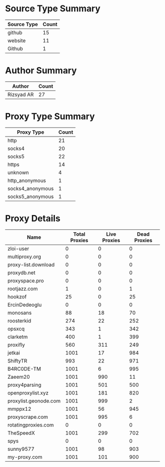 # Source Type Summary

| Source Type | Count |
|-------------|-------|
| github | 15 |
| website | 11 |
| Github | 1 |


# Author Summary

| Author | Count |
|--------|-------|
| Rizsyad AR | 27 |


# Proxy Type Summary

| Proxy Type | Count |
|------------|-------|
| http | 21 |
| socks4 | 20 |
| socks5 | 22 |
| https | 14 |
| unknown | 4 |
| http_anonymous | 1 |
| socks4_anonymous | 1 |
| socks5_anonymous | 1 |


# Proxy Details

| Name | Total Proxies | Live Proxies | Dead Proxies |
|------|---------------|--------------|---------------|
| zloi-user | 0 | 0 | 0 |
| multiproxy.org | 0 | 0 | 0 |
| proxy-list.download | 0 | 0 | 0 |
| proxydb.net | 0 | 0 | 0 |
| proxyspace.pro | 0 | 0 | 0 |
| rootjazz.com | 1 | 0 | 1 |
| hookzof | 25 | 0 | 25 |
| ErcinDedeoglu | 0 | 0 | 0 |
| monosans | 88 | 18 | 70 |
| roosterkid | 274 | 22 | 252 |
| opsxcq | 343 | 1 | 342 |
| clarketm | 400 | 1 | 399 |
| proxifly | 560 | 311 | 249 |
| jetkai | 1001 | 17 | 984 |
| ShiftyTR | 993 | 22 | 971 |
| B4RC0DE-TM | 1001 | 6 | 995 |
| Zaeem20 | 1001 | 990 | 11 |
| proxy4parsing | 1001 | 501 | 500 |
| openproxylist.xyz | 1001 | 181 | 820 |
| proxylist.geonode.com | 1001 | 999 | 2 |
| mmppx12 | 1001 | 56 | 945 |
| proxyscrape.com | 1001 | 995 | 6 |
| rotatingproxies.com | 0 | 0 | 0 |
| TheSpeedX | 1001 | 299 | 702 |
| spys | 0 | 0 | 0 |
| sunny9577 | 1001 | 98 | 903 |
| my-proxy.com | 1001 | 101 | 900 |

